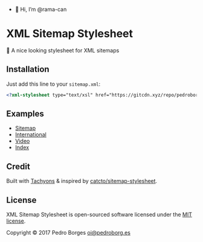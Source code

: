 - 👋 Hi, I’m @rama-can

# XML Sitemap Stylesheet
💅 A nice looking stylesheet for XML sitemaps

## Installation
Just add this line to your `sitemap.xml`:

```xsl
<?xml-stylesheet type="text/xsl" href="https://gitcdn.xyz/repo/pedroborges/xml-sitemap-stylesheet/master/sitemap.xsl"?>
```

## Examples
- [Sitemap](https://gitcdn.xyz/repo/pedroborges/xml-sitemap-stylesheet/master/examples/sitemap.xml)
- [International](https://gitcdn.xyz/repo/pedroborges/xml-sitemap-stylesheet/master/examples/international.xml)
- [Video](https://gitcdn.xyz/repo/pedroborges/xml-sitemap-stylesheet/master/examples/video.xml)
- [Index](https://gitcdn.xyz/repo/pedroborges/xml-sitemap-stylesheet/master/examples/index.xml)

## Credit
Built with [Tachyons](http://tachyons.io) & inspired by [catcto/sitemap-stylesheet](https://github.com/catcto/sitemap-stylesheet).

## License
XML Sitemap Stylesheet is open-sourced software licensed under the [MIT license](http://www.opensource.org/licenses/mit-license.php).


Copyright © 2017 Pedro Borges <oi@pedroborg.es>
